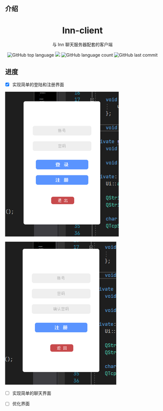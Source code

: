 ## 介绍

<div align="center">
<h1>Inn-client</h1>
<p>与 Inn 聊天服务器配套的客户端</p>

![GitHub top language](https://img.shields.io/github/languages/top/zyxeeker/Inn-client?logo=c&style=for-the-badge)
![](https://img.shields.io/badge/Windows-10-orange?logo=windows&style=for-the-badge)
![GitHub language count](https://img.shields.io/github/languages/count/zyxeeker/Inn-client?style=for-the-badge)
![GitHub last commit](https://img.shields.io/github/last-commit/zyxeeker/Inn-client?style=for-the-badge)

</div>

## 进度

- [x] 实现简单的登陆和注册界面

![](https://github.com/zyxeeker/Inn-client/blob/master/img/image-20210414105545665.png)

![](/img/image-20210414105658792.png)

- [ ] 实现简单的聊天界面

- [ ] 优化界面
